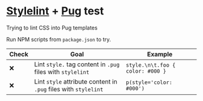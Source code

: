 # [Stylelint](https://stylelint.io) + [Pug](http://pugjs.org) test

Trying to lint CSS into Pug templates

Run NPM scripts from `package.json` to try.

| Check | Goal | Example
| --- | --- | ---
| ❌ | Lint `style.` tag content in `.pug` files with `stylelint` | `style.\n\t.foo { color: #000 }`
| ❌ | Lint `style` attribute content in `.pug` files with `stylelint` | `p(style='color: #000')`
